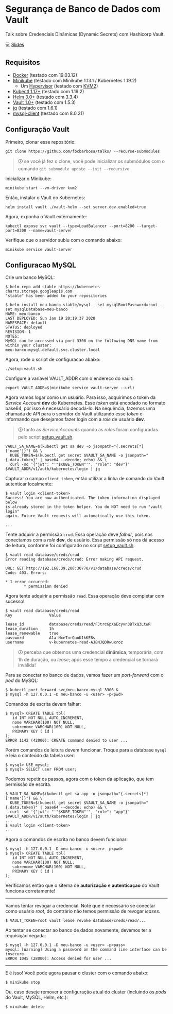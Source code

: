 # Segurança de Banco de Dados com Vault

Talk sobre Credenciais Dinâmicas (Dynamic Secrets) com Hashicorp Vault.

💻 [Slides](https://speakerdeck.com/fernandrone/seguranca-de-banco-de-dados-com-vault)

## Requisitos

- [Docker](https://docs.docker.com/install/linux/docker-ce/debian/) (testado com 19.03.12)
- [Minikube](https://kubernetes.io/docs/tasks/tools/install-minikube/#install-minikube-via-direct-download) (testado com Minikube 1.13.1 / Kubernetes 1.19.2)
  - Um [Hypervisor](https://kubernetes.io/docs/tasks/tools/install-minikube/#install-a-hypervisor) (testado com [KVM2](https://minikube.sigs.k8s.io/docs/drivers/kvm2/))
- [Kubectl 1.17+](https://kubernetes.io/docs/tasks/tools/install-kubectl/#install-kubectl-on-linux) (testado com 1.19.2)
- [Helm 3.0+](https://helm.sh/docs/intro/install/) (testado com 3.3.4)
- [Vault 1.0+](https://www.vaultproject.io/downloads/) (testado com 1.5.3)
- [jq](https://stedolan.github.io/jq/download/) (testado com 1.6.1)
- [mysql-client](https://dev.mysql.com/doc/mysql-installation-excerpt/8.0/en/) (testado com 8.0.21)

## Configuração Vault

Primeiro, clonar esse repositório:

```console
git clone https://github.com/fbcbarbosa/talks/ --recurse-submodules
```

> 🛈 se você já fez o clone, você pode inicializar os submódulos com o comando `git submodule update --init --recursive`

Inicializar o Minikube:

```console
minikube start --vm-driver kvm2
```

Então, instalar o Vault no Kubernetes:

```console
helm install vault ./vault-helm --set server.dev.enabled=true
```

Agora, exponha o Vault externamente:

```console
kubectl expose svc vault --type=LoadBalancer --port=8200 --target-port=8200 --name=vault-server
```

Verifique que o servidor subiu com o comando abaixo:

```console
minikube service vault-server
```

## Configuracao MySQL

Crie um banco MySQL:

```console
$ helm repo add stable https://kubernetes-charts.storage.googleapis.com
"stable" has been added to your repositories
```

```console
$ helm install meu-banco stable/mysql --set mysqlRootPassword=root --set mysqlDatabase=meu-banco
NAME: meu-banco
LAST DEPLOYED: Sun Jan 19 20:19:37 2020
NAMESPACE: default
STATUS: deployed
REVISION: 1
NOTES:
MySQL can be accessed via port 3306 on the following DNS name from within your cluster:
meu-banco-mysql.default.svc.cluster.local
```

Agora, rode o script de configuracao abaixo:

```console
./setup-vault.sh
```

Configure a varíavel VAULT_ADDR com o endereço do vault:

```console
export VAULT_ADDR=$(minikube service vault-server --url)
```

Agora vamos logar como um usuário. Para isso, adquirimos o token da _Service Account_ **dev** do Kubernetes. Esse _token_ está encodado no formato base64, por isso é necessário decodá-lo. Na sequência, fazemos uma chamada de API para o servidor do Vault utilizando esse _token_ e informando que desejamos fazer login com a _role_ de usuário **dev**.

> 🛈 tanto as _Service Accounts_ quando as _roles_ foram configuradas pelo script [setup_vault.sh](./setup_vault.sh).

```console
VAULT_SA_NAME=$(kubectl get sa dev -o jsonpath="{.secrets[*]['name']}") && \
  KUBE_TOKEN=$(kubectl get secret $VAULT_SA_NAME -o jsonpath="{.data.token}" | base64 --decode; echo) && \
  curl -sd '{"jwt": "'"$KUBE_TOKEN"'", "role": "dev"}' $VAULT_ADDR/v1/auth/kubernetes/login | jq
```

Capturar o campo `client_token`, então utilizar a linha de comando do Vault autenticar localmente:

```console
$ vault login <client-token>
Success! You are now authenticated. The token information displayed below
is already stored in the token helper. You do NOT need to run "vault login"
again. Future Vault requests will automatically use this token.

...
```

Tente adquirir a permissão `crud`. Essa operação deve *falhar*, pois nos conectamos com a _role_ **dev**, de usuário. Essa permissão só nos dá acesso de leitura, conforme foi configurado no script [setup_vault.sh](./setup_vault.sh).

```
$ vault read database/creds/crud
Error reading database/creds/crud: Error making API request.

URL: GET http://192.168.39.208:30770/v1/database/creds/crud
Code: 403. Errors:

* 1 error occurred:
        * permission denied
```

Agora tente adquirir a permissão `read`. Essa operação deve completar com sucesso!

```
$ vault read database/creds/read
Key                Value
---                -----
lease_id           database/creds/read/FJtrcGpXaEcyvn3BTxQ3LtwR
lease_duration     1h
lease_renewable    true
password           A1a-NxeTnrQaoK1kKE8s
username           v-kubernetes-read-AJ8NJQDRwuxroz
```

> 🛈 perceba que obtemos uma credencial **dinâmica**, temporária, com 1h de duração, ou _lease_; após esse tempo a credencial se tornará inválida!

Para se conectar no banco de dados, vamos fazer um _port-forward_ com o _pod_ do MySQL:

```
$ kubectl port-forward svc/meu-banco-mysql 3306 &
$ mysql -h 127.0.0.1 -D meu-banco -u <user> -p<pwd> 
```

Comandos de escrita devem falhar:

```mysql
$ mysql> CREATE TABLE tbl(
   id INT NOT NULL AUTO_INCREMENT,
   nome VARCHAR(100) NOT NULL,
   sobrenome VARCHAR(100) NOT NULL,
   PRIMARY KEY ( id )
);
ERROR 1142 (42000): CREATE command denied to user ...
```

Porém comandos de leitura devem funcionar. Troque para a database `mysql` e leia o conteúdo da tabela user:

```mysql
$ mysql> USE mysql;
$ mysql> SELECT user FROM user;
```

Podemos repetir os passos, agora com o token da aplicação, que tem permissão de escrita.

```console
$ VAULT_SA_NAME=$(kubectl get sa app -o jsonpath="{.secrets[*]['name']}") && \
  KUBE_TOKEN=$(kubectl get secret $VAULT_SA_NAME -o jsonpath="{.data.token}" | base64 --decode; echo) && \
  curl -sd '{"jwt": "'"$KUBE_TOKEN"'", "role": "app"}' $VAULT_ADDR/v1/auth/kubernetes/login | jq
...
$ vault login <client-token>
...
```

Agora o comandos de escrita no banco devem funcionar:

```
$ mysql -h 127.0.0.1 -D meu-banco -u <user> -p<pwd> 
$ mysql> CREATE TABLE tbl(
   id INT NOT NULL AUTO_INCREMENT,
   nome VARCHAR(100) NOT NULL,
   sobrenome VARCHAR(100) NOT NULL,
   PRIMARY KEY ( id )
);
```

Verificamos então que o sitema de **autorização** e **autenticaçao** do Vault funciona corretamente!

***

Vamos tentar revogar a credencial. Note que é necessário se conectar como usuário _root_, do contrário não temos permissão de revogar _leases_.

```console
$ VAULT_TOKEN=root vault lease revoke database/creds/read/...
```

Ao tentar se conectar ao banco de dados novamente, devemos ter a requisição negada:

```console
$ mysql -h 127.0.0.1 -D meu-banco -u <user> -p<pass>
mysql: [Warning] Using a password on the command line interface can be insecure.
ERROR 1045 (28000): Access denied for user ...
```

***

E é isso! Você pode agora pausar o cluster com o comando abaixo:

```console
$ minikube stop
```

Ou, caso deseje remover a configuração atual do cluster (incluindo os _pods_ do Vault, MySQL, Helm, etc.): 

```console
$ minikube delete
```